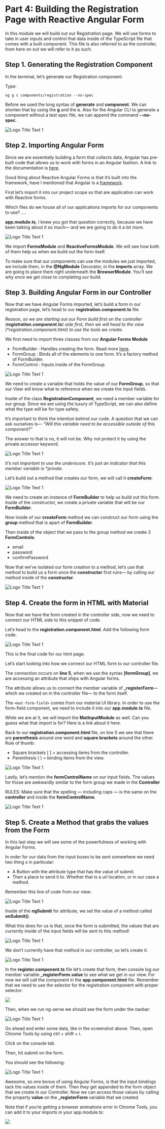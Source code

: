 # Part 4: Building the Registration Page with Reactive Angular Form

In this module we will build out our Registration page. We will use forms to take in user inputs and control that data inside of the TypeScript file that comes with a built component. This file is also referred to as the controller, from here on out we will refer to it as such.

## Step 1. Generating the Registration Component

In the terminal, let’s generate our Registration component.

Type:

```text
ng g c components/registration --no-spec
```

Before we used the long syntax of **generate** and **component**. We can shorten that by using the **g** and the **c**. Also for the Angular CLI to generate a component without a test spec file, we can append the command **--no-spec**.

![Logo Title Text 1](.gitbook/assets/00%20%282%29.PNG)

## Step 2. Importing Angular Form

Since we are essentially building a form that collects data, Angular has pre-built code that allows us to work with forms in an Angular fashion. A link to the documentation is [here](https://angular.io/guide/reactive-forms#introduction-to-reactive-forms).

Good thing about Reactive Angular Forms is that it’s built into the framework, have I mentioned that Angular is a [framework](https://stackoverflow.com/questions/148747/what-is-the-difference-between-a-framework-and-a-library).

First let’s import it into our project scope so that are application can work with Reactive forms.

Which files do we house all of our applications imports for our components to use? ....

**app.module.ts**, I knew you got that question correctly, because we have been talking about it so much— and we are going to do it a lot more.

![Logo Title Text 1](.gitbook/assets/01%20%282%29.PNG)

We import **FormsModule** and **ReactiveFormsModule**. We will see how both of them help us when we build out the form itself.

To make sure that our components can use the modules we just imported, we include them, in the **@NgModule** Decorator, in the **imports** array. We are going to place them right underneath the **BrowserModule**. You’ll see why once we get close to completing our build.

## Step 3. Building Angular Form in our Controller

Now that we have Angular Forms imported, let’s build a form in our registration page, let’s head to our **registration.component.ts** file.

_Reason, so we are starting out our Form build first on the controller \(**registration.component.ts**\) side first, then we will head to the view \(\*registration.component.html\) to use the tools we create._

We first need to import three classes from our **Angular Forms Module**

* FormBuilder : Handles creating the form. Read more [here](https://angular.io/guide/reactive-forms#introduction-to-formbuilder).
* FormGroup : Binds all of the elements to one form. It’s a factory method of FormBuilder.
* FormControl : Inputs inside of the FormGroup.

![Logo Title Text 1](.gitbook/assets/02%20%284%29.PNG)

We need to create a variable that holds the value of our **FormGroup**, so that our View will know what to reference when we create the input fields.

Inside of the class **RegistrationComponent**, we need a member variable for our group. Since we are using the luxury of TypeScript, we can also define what the type will be for type safety.

It’s important to think the intention behind our code. A question that we can ask ourselves is— _“Will this variable need to be accessible outside of this component?”_

The answer to that is no, it will not be. Why not protect it by using the private accessor keyword.

![Logo Title Text 1](.gitbook/assets/02%20%2810%29.PNG)

_It’s not important to use the underscore. It’s just an indicator that this member variable is \*private_.

Let’s build out a method that creates our form, we will call it **createForm**:

![Logo Title Text 1](.gitbook/assets/03%20%284%29.PNG)

We need to create an instance of **FormBuilder** to help us build out this form. Inside of the constructor, we create a private variable that will be our **FormBuilder**.

Now inside of our **createForm** method we can construct our form using the **group** method that is apart of **FormBuilder**.

Then inside of the object that we pass to the group method we create 3 **FormControls**:

* email 
* password
* confirmPassword

Now that we’ve isolated our form creation to a method, let’s use that method to build us a form once the **constructor** first runs— by calling our method inside of the **constructor**.

![Logo Title Text 1](./images/09122018/041.PNG)

## Step 4. Create the form in HTML with Material

Now that we have the form created in the controller side, now we need to connect our HTML side to this snippet of code.

Let’s head to the **registration.component.html**. Add the following form code:

![Logo Title Text 1](.gitbook/assets/06%20%287%29.PNG)

This is the final code for our html page.

Let’s start looking into how we connect our HTML form to our controller file.

The connection occurs on **line 5**, when we use the syntax **\[formGroup\]**, we are accessing an attribute that ships with Angular forms.

The attribute allows us to connect the member variable of **\_registerForm**— which we created on in the controller file— to the form itself.

The `<mat-form-field>` comes from our material UI library. In order to use the form-field component, we need to include it into our **app.module.ts** file.

While we are at it, we will import the **MatInputModule** as well. Can you guess what that import is for? Here is a link about it here.

Back to our **registration.component.html** file, on line 5 we see that there are **parenthesis** around one word and **square brackets** around the other. Rule of thumb:

* Square brackets \[ \] = accessing items from the controller. 
* Parenthesis \( \) = binding items from the view. 

![Logo Title Text 1](.gitbook/assets/06%20%287%29.PNG)

Lastly, let’s mention the **formControlName** on our input fields. The values for those are awkwardly similar to the form group we made in the **Controller**

RULES: Make sure that the spelling — including caps — is the same on the **controller** and inside the **formControlName**.

![Logo Title Text 1](.gitbook/assets/07%20%282%29.PNG)

## Step 5. Create a Method that grabs the values from the Form

In this last step we will see some of the powerfulness of working with Angular Forms.

In order for our data from the input boxes to be sent somewhere we need two thing s in particular:

* A Button with the attribute type that has the value of submit.
* Then a place to send it to. Whether that is a url location, or in our case a method.

Remember this line of code from our view:

![Logo Title Text 1](./images/09122018/042.PNG)

Inside of the **ngSubmit** for attribute, we set the value of a method called **onSubmit\(\)**.

What this does for us is that, once the form is submitted, the values that are currently inside of the input fields will be sent to this method!

![Logo Title Text 1](.gitbook/assets/09%20%281%29.PNG)

We don’t currently have that method in our controller, so let’s create it.

![Logo Title Text 1](./images/09122018/043.PNG)

In the **register.component.ts** file let’s create that form, then console log our member variable **\_registerForm.value** to see what we get in our view. For now we will call the component in the **app.component.html** file. Remember that we need to use the selector for the registration component with proper selector:

![](.gitbook/assets/image%20%2810%29.png)

Then, when we run ng-serve we should see the form under the navbar:

![Logo Title Text 1](.gitbook/assets/11%20%281%29.PNG)

Go ahead and enter some data, like in the screenshot above. Then, open Chrome Tools by using ctrl + shift + i. 

Click on the console tab.

Then, hit submit on the form.

You should see the following:

![Logo Title Text 1](.gitbook/assets/12%20%282%29.PNG)

Awesome, so one bonus of using Angular Forms, is that the input bindings tack the values inside of them. Then they get appended to the form object that we create in our Controller. Now we can access those values by calling the property **value** on the **\_registerForm** variable that we created.

Note that if you’re getting a browser animations error in Chrome Tools, you can add it to your imports in your app.module.ts:

![](.gitbook/assets/image%20%285%29.png)

